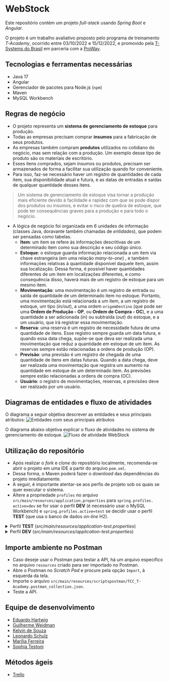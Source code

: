 # WebStock 

Este repositório contém um projeto *full-stack* usando *Spring Boot* e *Angular*.

O projeto é um trabalho avaliativo proposto pelo programa de treinamento *T-Academy*, ocorrido entre 
03/10/2022 e 15/12/2022, e promovido pela [T-Systems do Brasil](https://www.t-systems.com/br/pt) em parceria com a [ProWay](https://www.proway.com.br/).

## Tecnologias e ferramentas necessárias
- Java 17
- Angular
- Gerenciador de pacotes para Node.js (`npm`)
- Maven
- MySQL Workbench

## Regras de negócio
- O projeto representa um **sistema de gerenciamento de estoque** para produção.
- Todas as empresas precisam comprar **insumos** para a fabricação de seus produtos.
- As empresas também compram **produtos** utilizados no cotidiano do negócio, mas sem relação com a 
  produção. Um exemplo desse tipo de produto são os materiais de escritório.
- Esses itens comprados, sejam insumos ou produtos, precisam ser armazenados de forma a facilitar sua utilização 
  quando for conveniente.
- Para isso, faz-se necessário haver um registro de quantidades de cada item, sua disponibilidade atual e futura, e as 
  datas de 
  entradas e saídas de qualquer quantidade desses itens.
> Um sistema de gerenciamento de estoque visa tornar a produção mais eficiente devido à facilidade e 
> rapidez com que se pode  dispor dos produtos ou insumos, e evitar o risco de quebra de estoque, que pode ter consequências 
> graves para a produção e para todo o negócio.
- A lógica de negócio foi organizada em 6 unidades de informação (classes Java, doravante também chamadas de 
  *entidades*), que podem ser pensadas como tabelas.
  - **Item**: um item se refere às informações descritivas de um determinado item como sua descrição e seu código único.
  - **Estoque**: o estoque guarda informação relacionada a um item via chave estrangeira (em uma relação *many-to-one*)
    , e também informações relativas à quantidade disponível daquele item, assim sua localização. Dessa forma, é possível 
    haver quantidades diferentes de um item em localizações diferentes, e como consequência disso, haverá mais de um 
    registro de estoque para um mesmo item. 
  - **Movimentação**: uma movimentação é um registro de entrada ou saída de quantidade de um determinado item no 
    estoque.
    Portanto, uma movimentação está relacionada a um item, a um registro de estoque, um tipo (*in/out*), a uma ordem 
    `origemDestino` (que pode ser uma **Ordem de Produção - OP**, ou **Ordem de Compra - OC**), e a uma quantidade a 
    ser adicionada (*in*) ou subtraída (*out*) do estoque, e a um usuário, que irá registrar essa movimentação.
  - **Reserva**: uma reserva é um registro de necessidade futura de uma quantidade de itens. Esse registro sempre 
    guarda 
    um data futura, e quando essa data chega, supõe-se que deva ser realizada uma movimentação que reduz a 
    quantidade em estoque de um item. As reservas sempre estão relacionadas a ordens de produção (OP). 
  - **Previsão**: uma previsão é um registro de chegada de uma quantidade de itens em datas futuras. Quando a data 
    chega, deve ser realizada uma movimentação que registra um aumento na quantidade em estoque de um determinado item. As 
    previsões sempre estão relacionadas a ordens de compra (OC).
  - **Usuário**: o registro de movimentações, reservas, e previsões deve ser realizado por um usuário.
   
## Diagramas de entidades e fluxo de atividades

O diagrama a seguir objetiva descrever as entidades e seus principais atributos:
![Entidades com seus principais atributos](/imagens/excalidraw-entidades.png)

O diagrama abaixo objetiva explicar o fluxo de atividades no sistema de gerenciamento de estoque.
![Fluxo de atividade WebStock](/imagens/excalidraw-fluxo.png)

## Utilização do repositório
- Após realizar o *fork* e *clone* do repositório localmente, recomenda-se abrir o projeto em uma IDE a partir do 
  arquivo `pom.xml`.
- Dessa forma, o Maven poderá fazer o *download* das dependências do projeto imediatamente.
- A seguir, é importante atentar-se aos perfis de projeto sob os quais se quer executar o sistema.
- Altere a propriedade `profiles` no arquivo `src/main/resources/application.properties` para `spring.profiles.
  active=dev` se for usar o perfil **DEV** (é necessário usar o MySQL Workbench) e `spring.profiles.active=test` 
  se decidir usar o perfil **TEST** (que usa o banco de dados *on-line* H2).
<details>
  <summary>Perfil <b>TEST</b> (<em>src/main/resources/application-test.properties</em>)</summary>
  <ul>
    <li>Não é necessária nenhuma configuração manual. As tabelas serão geradas automaticamente no banco de dados H2 e
  excluídas ao fim da execução.</li>
    <li>As tabelas geradas estarão vazias, ao contrário do que ocorre no perfil **DEV**.</li>
    <li>Acesse o `localhost:8081`.</li>
  </ul>  
</details>

<details>
  <summary>Perfil <b>DEV</b> (<em>src/main/resources/application-test.properties</em>)</summary>
  <ul>
    <li>Execute o comando <em>CREATE SCHEMA estoque_api</em> no MySQL Workbench.</li>
    <li>Verifique se o <em>username</em> e senha são os mesmos no seu MySQL local. Por padrão, no projeto é utilizado o 
      <em>username</em> <b>root</b>, com a senha também como <b>root</b>.</li>
    <li>No arquivo <em>application-dev.properties</em>, editar a propriedade <em>dl-auto</em> para <em>spring.jpa.hibernate.
      ddl-auto:create</em>.</li>
    <li>Executar o projeto a partir do arquivo <em>src/main/java/com.estoqueapi.EstoqueApi/EstoqueApiApplication</em>>. Assim, 
      o <b>Hibernate</b> poderá criar as tabelas e inserir dados conforme arquivo <em>src/main/resources/import.sql</em>.</li>
    <li>No arquivo <em>application-dev.properties</em>, editar novamente a propriedade <em>ddl-auto</em> para <em>spring.jpa.hibernate.
      ddl-auto:none</em>.</li>
    <li>Se a propriedade <e>ddl-auto</e> permanecer configurada como <em>create</em>, o banco de dados será sobrescrito a cada 
      execução do projeto.</li>
    <li>Acesse o <em>localhost:8081</em></li>
  </ul>  
</details>

## Importe ambiente no Postman
- Caso deseje usar o Postman para testar a API, há um arquivo específico no arquivo `resources` criado para ser importado no Postman.
- Abre o Postman no *Scratch Pad* e procure pela opção `Import`, à esquerda da tela.
- Importe o arquivo `src/main/resources/scriptspostman/TCC_T-Academy.postman_collection.json`.
- Teste a API.


## Equipe de desenvolvimento
- [Eduardo Hartwig](https://github.com/TheHirozuki)
- [Guilherme Weidman](https://github.com/gwdmnn)
- [Kelvin de Souza](https://github.com/ksouza08)
- [Leonardo Schulz](https://github.com/leonardowschulz)
- [Marília Ferreira](https://github.com/miachafer)
- [Sophia Testoni](https://github.com/SophiaTestoni)

## Métodos ágeis
- [Trello](https://trello.com/b/BPdDDJ6o/tcc-t-academy)

